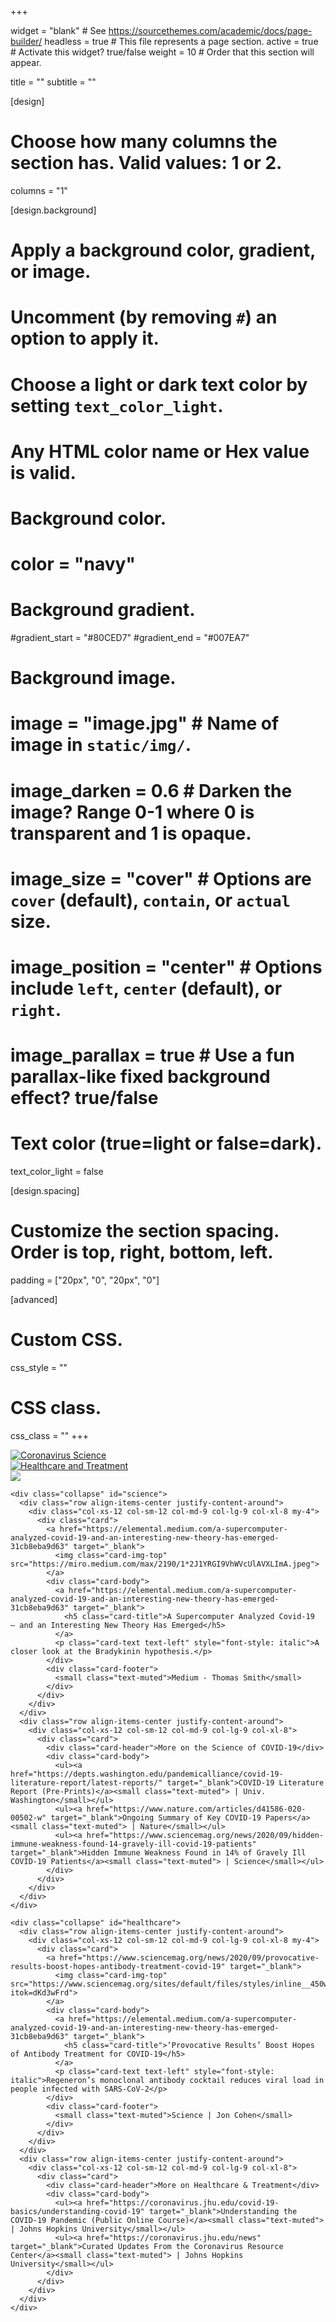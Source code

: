 +++

widget = "blank"  # See https://sourcethemes.com/academic/docs/page-builder/
headless = true  # This file represents a page section.
active = true  # Activate this widget? true/false
weight = 10  # Order that this section will appear.

title = ""
subtitle = ""

[design]
  # Choose how many columns the section has. Valid values: 1 or 2.
  columns = "1"

[design.background]
  # Apply a background color, gradient, or image.
  #   Uncomment (by removing `#`) an option to apply it.
  #   Choose a light or dark text color by setting `text_color_light`.
  #   Any HTML color name or Hex value is valid.

  # Background color.
  # color = "navy"
  
  # Background gradient.
  #gradient_start = "#80CED7"
  #gradient_end = "#007EA7"
  
  # Background image.
  # image = "image.jpg"  # Name of image in `static/img/`.
  # image_darken = 0.6  # Darken the image? Range 0-1 where 0 is transparent and 1 is opaque.
  # image_size = "cover"  #  Options are `cover` (default), `contain`, or `actual` size.
  # image_position = "center"  # Options include `left`, `center` (default), or `right`.
  # image_parallax = true  # Use a fun parallax-like fixed background effect? true/false
  
  # Text color (true=light or false=dark).
  text_color_light = false

[design.spacing]
  # Customize the section spacing. Order is top, right, bottom, left.
  padding = ["20px", "0", "20px", "0"]

[advanced]
 # Custom CSS. 
 css_style = ""
 
 # CSS class.
 css_class = ""
+++

<div class="container-fluid">

  <div id="newsCollapsible">
    <div class="row align-items-center justify-content-around">
      <div class="col-xs-12 col-sm-12 col-md-3 col-lg-3 col-xl-3 mb-4">
        <a data-toggle="collapse" data-parent="#newsCollapsible" href="#science" role="button" aria-expanded="false" aria-controls="science">
          <img class="img-fluid" src="https://github.com/dickansj/MasterYourPPE/blob/master/assets/images/news/covid-science.png?raw=true" alt="Coronavirus Science">
        </a>
      </div>
      <div class="col-xs-12 col-sm-12 col-md-3 col-lg-3 col-xl-3 mb-4">
        <a data-toggle="collapse" data-parent="#newsCollapsible" href="#healthcare" role="button" aria-expanded="false" aria-controls="healthcare">
          <img class="img-fluid" src="https://github.com/dickansj/MasterYourPPE/blob/master/assets/images/news/covid-healthcare.png?raw=true" alt="Healthcare and Treatment">
        </a>
      </div>
      <div class="col-xs-12 col-sm-12 col-md-3 col-lg-3 col-xl-3 mb-4">
        <a href="https://covid19.who.int/" target="_blank" alt="WHO Coronavirus Dashboard"><img class="img-fluid" src="https://github.com/dickansj/MasterYourPPE/blob/master/assets/images/news/who-dashboard.png?raw=true"></a>
      </div>
    </div>

    <div class="collapse" id="science">
      <div class="row align-items-center justify-content-around">
        <div class="col-xs-12 col-sm-12 col-md-9 col-lg-9 col-xl-8 my-4">
          <div class="card">
            <a href="https://elemental.medium.com/a-supercomputer-analyzed-covid-19-and-an-interesting-new-theory-has-emerged-31cb8eba9d63" target="_blank">
              <img class="card-img-top" src="https://miro.medium.com/max/2190/1*2J1YRGI9VhWVcUlAVXLImA.jpeg">
            </a>
            <div class="card-body">
              <a href="https://elemental.medium.com/a-supercomputer-analyzed-covid-19-and-an-interesting-new-theory-has-emerged-31cb8eba9d63" target="_blank">
                <h5 class="card-title">A Supercomputer Analyzed Covid-19 — and an Interesting New Theory Has Emerged</h5>
              </a>
              <p class="card-text text-left" style="font-style: italic">A closer look at the Bradykinin hypothesis.</p>
            </div>
            <div class="card-footer">
              <small class="text-muted">Medium - Thomas Smith</small>
            </div>
          </div>
        </div>
      </div>
      <div class="row align-items-center justify-content-around">
        <div class="col-xs-12 col-sm-12 col-md-9 col-lg-9 col-xl-8">
          <div class="card">
            <div class="card-header">More on the Science of COVID-19</div>
            <div class="card-body">
              <ul><a href="https://depts.washington.edu/pandemicalliance/covid-19-literature-report/latest-reports/" target="_blank">COVID-19 Literature Report (Pre-Prints)</a><small class="text-muted"> | Univ. Washington</small></ul>
              <ul><a href="https://www.nature.com/articles/d41586-020-00502-w" target="_blank">Ongoing Summary of Key COVID-19 Papers</a><small class="text-muted"> | Nature</small></ul>
              <ul><a href="https://www.sciencemag.org/news/2020/09/hidden-immune-weakness-found-14-gravely-ill-covid-19-patients" target="_blank">Hidden Immune Weakness Found in 14% of Gravely Ill COVID-19 Patients</a><small class="text-muted"> | Science</small></ul>
            </div>
          </div>
        </div>     
      </div>
    </div>

    <div class="collapse" id="healthcare">
      <div class="row align-items-center justify-content-around">
        <div class="col-xs-12 col-sm-12 col-md-9 col-lg-9 col-xl-8 my-4">
          <div class="card">
            <a href="https://www.sciencemag.org/news/2020/09/provocative-results-boost-hopes-antibody-treatment-covid-19" target="_blank">
              <img class="card-img-top" src="https://www.sciencemag.org/sites/default/files/styles/inline__450w__no_aspect/public/antibody_1280p.jpg?itok=dKd3wFrd">
            </a>
            <div class="card-body">
              <a href="https://elemental.medium.com/a-supercomputer-analyzed-covid-19-and-an-interesting-new-theory-has-emerged-31cb8eba9d63" target="_blank">
                <h5 class="card-title">‘Provocative Results’ Boost Hopes of Antibody Treatment for COVID-19</h5>
              </a>
              <p class="card-text text-left" style="font-style: italic">Regeneron’s monoclonal antibody cocktail reduces viral load in people infected with SARS-CoV-2</p>
            </div>
            <div class="card-footer">
              <small class="text-muted">Science | Jon Cohen</small>
            </div>
          </div>
        </div>
      </div>
      <div class="row align-items-center justify-content-around">
        <div class="col-xs-12 col-sm-12 col-md-9 col-lg-9 col-xl-8">
          <div class="card">
            <div class="card-header">More on Healthcare & Treatment</div>
            <div class="card-body">
              <ul><a href="https://coronavirus.jhu.edu/covid-19-basics/understanding-covid-19" target="_blank">Understanding the COVID-19 Pandemic (Public Online Course)</a><small class="text-muted"> | Johns Hopkins University</small></ul>
              <ul><a href="https://coronavirus.jhu.edu/news" target="_blank">Curated Updates From the Coronavirus Resource Center</a><small class="text-muted"> | Johns Hopkins University</small></ul>
            </div>
          </div>
        </div>     
      </div>
    </div>
  </div>
  
</div>
